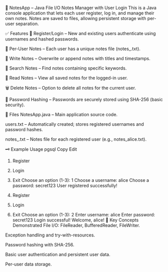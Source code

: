 📒 NotesApp – Java File I/O Notes Manager with User Login
This is a Java console application that lets each user register, log in, and manage their own notes. Notes are saved to files, allowing persistent storage with per-user separation.

✅ Features
🔐 Register/Login – New and existing users authenticate using usernames and hashed passwords.

📂 Per-User Notes – Each user has a unique notes file (notes_<username>.txt).

📝 Write Notes – Overwrite or append notes with titles and timestamps.

🔎 Search Notes – Find notes containing specific keywords.

📖 Read Notes – View all saved notes for the logged-in user.

🗑 Delete Notes – Option to delete all notes for the current user.

🔑 Password Hashing – Passwords are securely stored using SHA-256 (basic security).

📂 Files
NotesApp.java – Main application source code.

users.txt – Automatically created; stores registered usernames and password hashes.

notes_<username>.txt – Notes file for each registered user (e.g., notes_alice.txt).

🗝 Example Usage
pgsql
Copy
Edit
1. Register
2. Login
3. Exit
Choose an option (1-3): 1
Choose a username: alice
Choose a password: secret123
User registered successfully!

1. Register
2. Login
3. Exit
Choose an option (1-3): 2
Enter username: alice
Enter password: secret123
Login successful! Welcome, alice!
📌 Key Concepts Demonstrated
File I/O: FileReader, BufferedReader, FileWriter.

Exception handling and try-with-resources.

Password hashing with SHA-256.

Basic user authentication and persistent user data.

Per-user data storage.
